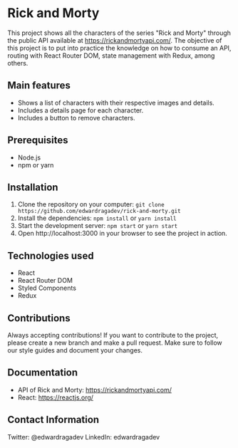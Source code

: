 # Rick and Morty

This project shows all the characters of the series "Rick and Morty" through the public API available at https://rickandmortyapi.com/. The objective of this project is to put into practice the knowledge on how to consume an API, routing with React Router DOM, state management with Redux, among others.

## Main features

- Shows a list of characters with their respective images and details.
- Includes a details page for each character.
- Includes a button to remove characters.

## Prerequisites

- Node.js
- npm or yarn

## Installation

1. Clone the repository on your computer: `git clone https://github.com/edwardragadev/rick-and-morty.git`
2. Install the dependencies: `npm install` or `yarn install`
3. Start the development server: `npm start` or `yarn start`
4. Open http://localhost:3000 in your browser to see the project in action.

## Technologies used

- React
- React Router DOM
- Styled Components
- Redux

## Contributions

Always accepting contributions! If you want to contribute to the project, please create a new branch and make a pull request. Make sure to follow our style guides and document your changes.

## Documentation

- API of Rick and Morty: https://rickandmortyapi.com/
- React: https://reactjs.org/


## Contact Information

Twitter: @edwardragadev
LinkedIn: edwardragadev
